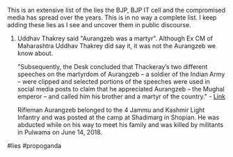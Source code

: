 This is an extensive list of the lies the BJP, BJP IT cell and the compromised media has spread over the years. This is in no way a complete list. I keep adding these lies as I see and uncover them in public discourse. 


1. Uddhav Thakrey said "Aurangzeb was a martyr". 
	Although Ex CM of Maharashtra Uddhav Thakrey did say it, it was not the Aurangzeb we know about.
	 
	"Subsequently, the Desk concluded that Thackeray’s two different speeches on the martyrdom of Aurangzeb – a soldier of the Indian Army – were clipped and selected portions of the speeches were used in social media posts to claim that he appreciated Aurangzeb – the Mughal emperor – and called him his brother and a martyr of the country."  - [Link](https://www.ptinews.com/fact-detail/Uddhav-Thackeray-didn%E2%80%99t-call-Mughal-emperor-Aurangzeb-his-brother-during-his-speech;-Claim-shared-in-social-media-misleading=/287160)
	
	Rifleman Aurangzeb belonged to the 4 Jammu and Kashmir Light Infantry and was posted at the camp at Shadimarg in Shopian. He was abducted while on his way to meet his family and was killed by militants in Pulwama on June 14, 2018.



#lies #propoganda